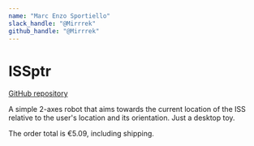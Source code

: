 ```yaml
---
name: "Marc Enzo Sportiello"
slack_handle: "@Mirrrek"
github_handle: "@Mirrrek"
---
```


# ISSptr

[GitHub repository](https://github.com/Mirrrek/ISSptr)

A simple 2-axes robot that aims towards the current location of the ISS relative to the user's location and its orientation. Just a desktop toy.

The order total is €5.09, including shipping.
